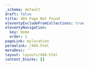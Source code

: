 ```yaml
---
_schema: default
draft: false
title: 404 Page Not Found
eleventyExcludeFromCollections: true
eleventyNavigation:
  key: Home
  order: 1
pageLink: mylocation
permalink: /404.html
metaDesc: ''
layout: layouts/404.html
content_blocks: []
---
```

